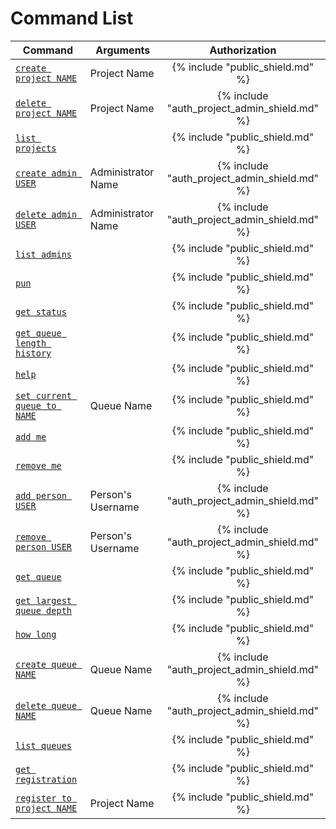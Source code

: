 # Command List
|                             Command                                |   Arguments        | Authorization |
|--------------------------------------------------------------------|--------------------|:-------------:|
| [`create project NAME`](/qutex/projects/#creating-a-new-project)         | Project Name       | {% include "public_shield.md" %} |
| [`delete project NAME`](/qutex/projects/#deleting-a-project)             | Project Name       | {% include "auth_project_admin_shield.md" %} |
| [`list projects`](/qutex/projects/#listing-all-projects)                 |                    | {% include "public_shield.md" %} |
| [`create admin USER`](/qutex/administration/#adding-administrators)      | Administrator Name | {% include "auth_project_admin_shield.md" %} |
| [`delete admin USER`](/qutex/administration/#removing-administrators)    | Administrator Name | {% include "auth_project_admin_shield.md" %} |
| [`list admins`](/qutex/administration/#listing-administrators)           |                    | {% include "public_shield.md" %} |
| [`pun`](/qutex/eggs/#puns)                                               |                    | {% include "public_shield.md" %} |
| [`get status`](/qutex/eggs/#status)                                      |                    | {% include "public_shield.md" %} |
| [`get queue length history`](/qutex/analytics/#queue-length-history)     |                    | {% include "public_shield.md" %} |
| [`help`](/qutex/eggs/#puns)                                              |                    | {% include "public_shield.md" %} |
| [`set current queue to NAME`](/qutex/queues/#changing-the-current-queue) | Queue Name         | {% include "public_shield.md" %} |
| [`add me`](/qutex/queues/#adding-myself-into-a-queue)                    |                    | {% include "public_shield.md" %} |
| [`remove me`](/qutex/queues/#remove-myself-from-a-queue)                 |                    | {% include "public_shield.md" %} |
| [`add person USER`](/qutex/queues/#adding-others-to-a-queue)             | Person's Username  | {% include "auth_project_admin_shield.md" %} |
| [`remove person USER`](/qutex/queues/#removing-others-from-a-queue)      | Person's Username  | {% include "auth_project_admin_shield.md" %} |
| [`get queue`](/qutex/queues/#showing-the-members-in-the-queue)           |                    | {% include "public_shield.md" %} |
| [`get largest queue depth`](/qutex/queues/#getting-largest-queue-depth)  |                    | {% include "public_shield.md" %} |
| [`how long`](/qutex/queues/#getting-estimated-time-remaining-for-me)     |                    | {% include "public_shield.md" %} |
| [`create queue NAME`](/qutex/queues/#creating-a-new-queue)               | Queue Name         | {% include "auth_project_admin_shield.md" %} |
| [`delete queue NAME`](/qutex/queues/#deleting-a-queue)                   | Queue Name         | {% include "auth_project_admin_shield.md" %} |
| [`list queues`](/qutex/queues/#listing-all-queues)                       |                    | {% include "public_shield.md" %} |
| [`get registration`](/qutex/registrations/#check-registration)           |                    | {% include "public_shield.md" %} |
| [`register to project NAME`](/qutex/registrations/#changing-the-registration) | Project Name  | {% include "public_shield.md" %} |